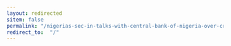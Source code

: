 ```yaml
---
layout: redirected
sitem: false
permalink: "/nigerias-sec-in-talks-with-central-bank-of-nigeria-over-crypto-regulation-2020-crypto-guidelines-still-suspended-regulation-bitcoin-news/"
redirect_to:  "/"
---
```

